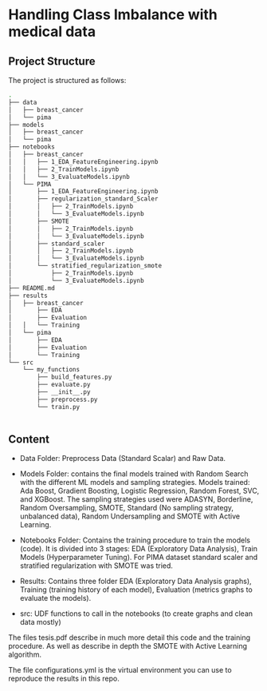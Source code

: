 # Handling Class Imbalance with medical data 



## Project Structure

The project is structured as follows: 

```bash
.
├── data
│   ├── breast_cancer
│   └── pima
├── models
│   ├── breast_cancer
│   └── pima
├── notebooks
│   ├── breast_cancer
│   │   ├── 1_EDA_FeatureEngineering.ipynb
│   │   ├── 2_TrainModels.ipynb
│   │   └── 3_EvaluateModels.ipynb
│   └── PIMA
│       ├── 1_EDA_FeatureEngineering.ipynb
│       ├── regularization_standard_Scaler
│       │   ├── 2_TrainModels.ipynb
│       │   └── 3_EvaluateModels.ipynb
│       ├── SMOTE
│       │   ├── 2_TrainModels.ipynb
│       │   └── 3_EvaluateModels.ipynb
│       ├── standard_scaler
│       │   ├── 2_TrainModels.ipynb
│       │   └── 3_EvaluateModels.ipynb
│       └── stratified_regularization_smote
│           ├── 2_TrainModels.ipynb
│           └── 3_EvaluateModels.ipynb
├── README.md
├── results
│   ├── breast_cancer
│       ├── EDA
│       ├── Evaluation
│   │   └── Training
│   └── pima
│       ├── EDA
│       ├── Evaluation
│       └── Training
└── src
    └── my_functions
        ├── build_features.py
        ├── evaluate.py
        ├── __init__.py
        ├── preprocess.py
        └── train.py
     
```        

## Content


- Data Folder: Preprocess Data (Standard Scalar) and Raw Data. 

- Models Folder: contains the final models trained with Random Search with the different ML models and sampling strategies. Models trained: Ada Boost, Gradient Boosting, Logistic Regression, Random Forest, SVC, and XGBoost. The sampling strategies used were ADASYN, Borderline, Random Oversampling, SMOTE, Standard (No sampling strategy, unbalanced data), Random Undersampling and SMOTE with Active Learning. 

- Notebooks Folder: Contains the training procedure to train the models (code). It is divided into 3 stages: EDA (Exploratory Data Analysis), Train Models (Hyperparameter Tuning). For PIMA dataset standard scaler and stratified regularization with SMOTE was tried.

- Results: Contains three folder EDA (Exploratory Data Analysis graphs), Training (training history of each model), Evaluation (metrics graphs to evaluate the models).

- src: UDF functions to call in the notebooks (to create graphs and clean data mostly)

The files tesis.pdf describe in much more detail this code and the training procedure. As well as describe in depth the SMOTE with Active Learning algorithm.

The file configurations.yml is the virtual environment you can use to reproduce the results in this repo.
